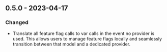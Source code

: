 ## 0.5.0 - 2023-04-17
### Changed
* Translate all feature flag calls to var calls in the event no provider is used. This allows users to manage feature flags locally and seamlessly transition between that model and a dedicated provider.
